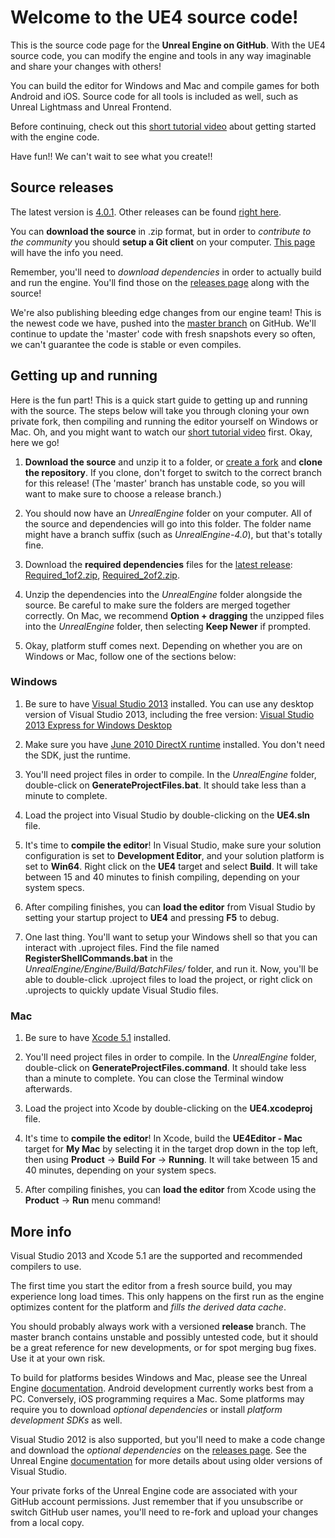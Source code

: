 Welcome to the UE4 source code!
===============================

This is the source code page for the **Unreal Engine on GitHub**.  With the UE4 source code, you can modify the
engine and tools in any way imaginable and share your changes with others!

You can build the editor for Windows and Mac and compile games for both Android and iOS.  Source code for 
all tools is included as well, such as Unreal Lightmass and Unreal Frontend.

Before continuing, check out this [short tutorial video](http://youtu.be/usjlNHPn-jo) about getting started with the engine code.

Have fun!!  We can't wait to see what you create!!



Source releases
---------------

The latest version is [4.0.1](https://github.com/EpicGames/UnrealEngine/releases/tag/4.0.1-release).  Other 
releases can be found [right here](https://github.com/EpicGames/UnrealEngine/releases).

You can **download the source** in .zip format, but in order to *contribute to the community* you should
**setup a Git client** on your computer.  [This page](http://help.github.com/articles/set-up-git) will have 
the info you need.

Remember, you'll need to _download dependencies_ in order to actually build and run the engine.  You'll find those on 
the [releases page](https://github.com/EpicGames/UnrealEngine/releases) along with the source!

We're also publishing bleeding edge changes from our engine team!  This is the newest code we have, pushed into 
the [master branch](https://github.com/EpicGames/UnrealEngine/tree/master) on GitHub.  We'll continue to update
the 'master' code with fresh snapshots every so often, we can't guarantee the code is stable or even compiles.



Getting up and running
----------------------

Here is the fun part!  This is a quick start guide to getting up and running with the source.  The steps below will take you through cloning your own private fork, then compiling and 
running the editor yourself on Windows or Mac.  Oh, and you might want to watch our [short tutorial video](http://youtu.be/usjlNHPn-jo)
first.  Okay, here we go!

1. **Download the source** and unzip it to a folder, or [create a fork](https://github.com/EpicGames/UnrealEngine/tree/4.0.1-release)
   and **clone the repository**.  If you clone, don't forget to switch to the correct branch for this release!  (The 'master' branch 
   has unstable code, so you will want to make sure to choose a release branch.)

1. You should now have an _UnrealEngine_ folder on your computer.  All of the source and dependencies will go into this folder.  The folder name might 
   have a branch suffix (such as _UnrealEngine-4.0_), but that's totally fine.

1. Download the **required dependencies** files for the [latest release](https://github.com/EpicGames/UnrealEngine/releases/tag/4.0.1-release): 
   [Required_1of2.zip](https://github.com/EpicGames/UnrealEngine/releases/download/4.0.1-release/Required_1of2.zip), 
   [Required_2of2.zip](https://github.com/EpicGames/UnrealEngine/releases/download/4.0.1-release/Required_2of2.zip).

1. Unzip the dependencies into the _UnrealEngine_ folder alongside the source.  Be careful to make sure the folders are merged together 
   correctly.  On Mac, we recommend **Option + dragging** the unzipped files into the _UnrealEngine_ folder, then selecting **Keep Newer** if prompted.

1. Okay, platform stuff comes next.  Depending on whether you are on Windows or Mac, follow one of the sections below:


### Windows

1. Be sure to have [Visual Studio 2013](http://www.microsoft.com/en-us/download/details.aspx?id=40787) installed.  You can use any 
   desktop version of Visual Studio 2013, including the free version:  [Visual Studio 2013 Express for Windows Desktop](http://www.microsoft.com/en-us/download/details.aspx?id=40787)

1. Make sure you have [June 2010 DirectX runtime](http://www.microsoft.com/en-us/download/details.aspx?id=8109) installed.  You don't need the SDK, just the runtime.

1. You'll need project files in order to compile.  In the _UnrealEngine_ folder, double-click on **GenerateProjectFiles.bat**.  It should take less than a minute to complete.

1. Load the project into Visual Studio by double-clicking on the **UE4.sln** file.

1. It's time to **compile the editor**!  In Visual Studio, make sure your solution configuration is set to **Development Editor**, and your solution 
   platform is set to **Win64**.  Right click on the **UE4** target and select **Build**.  It will take between 15 and 40 minutes to finish compiling,
   depending on your system specs.

1. After compiling finishes, you can **load the editor** from Visual Studio by setting your startup project to **UE4** and pressing **F5** to debug.

1. One last thing.  You'll want to setup your Windows shell so that you can interact with .uproject files.  Find the file named **RegisterShellCommands.bat** in 
   the _UnrealEngine/Engine/Build/BatchFiles/_ folder, and run it.  Now, you'll be able to double-click .uproject files to load the project, or right click on
   .uprojects to quickly update Visual Studio files.


### Mac

1. Be sure to have [Xcode 5.1](https://itunes.apple.com/us/app/xcode/id497799835) installed.

1. You'll need project files in order to compile.  In the _UnrealEngine_ folder, double-click on **GenerateProjectFiles.command**.  It should take less than a minute to complete.  You can close the Terminal window afterwards.

1. Load the project into Xcode by double-clicking on the **UE4.xcodeproj** file.

1. It's time to **compile the editor**!  In Xcode, build the **UE4Editor - Mac** target for **My Mac** by selecting it in the target drop down
   in the top left, then using **Product** -> **Build For** -> **Running**.  It will take between 15 and 40 minutes, depending on your system specs.

1. After compiling finishes, you can **load the editor** from Xcode using the **Product** -> **Run** menu command!



More info
---------

Visual Studio 2013 and Xcode 5.1 are the supported and recommended compilers to use.

The first time you start the editor from a fresh source build, you may experience long load times.  This only happens on the first 
run as the engine optimizes content for the platform and _fills the derived data cache_.

You should probably always work with a versioned **release** branch.  The master branch contains unstable and possibly untested code,
but it should be a great reference for new developments, or for spot merging bug fixes.  Use it at your own risk.  

To build for platforms besides Windows and Mac, please see the Unreal Engine [documentation](http://docs.unrealengine.com).  Android 
development currently works best from a PC.  Conversely, iOS programming requires a Mac.  Some platforms may require
you to download _optional dependencies_ or install _platform development SDKs_ as well.

Visual Studio 2012 is also supported, but you'll need to make a code change and download the _optional dependencies_
on the [releases page](https://github.com/EpicGames/UnrealEngine/releases/tag/4.0.1-release).  See the Unreal Engine 
[documentation](http://docs.unrealengine.com) for more details about using older versions of Visual Studio.

Your private forks of the Unreal Engine code are associated with your GitHub account permissions.  Just remember
that if you unsubscribe or switch GitHub user names, you'll need to re-fork and upload your changes from a local copy. 


